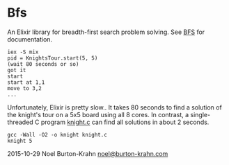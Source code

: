 Bfs
===

An Elixir library for breadth-first search problem solving. See
[BFS](lib/bfs.ex) for documentation.


    iex -S mix
    pid = KnightsTour.start(5, 5)
    (wait 80 seconds or so)
    got it
    start
    start at 1,1
    move to 3,2
    ...

Unfortunately, Elixir is pretty slow..  It takes 80 seconds to find a
solution of the knight's tour on a 5x5 board using all 8 cores.  In
contrast, a single-threaded C program [knight.c](knight.c) can find
all solutions in about 2 seconds.

    gcc -Wall -O2 -o knight knight.c
    knight 5
  
2015-10-29 Noel Burton-Krahn <noel@burton-krahn.com>

